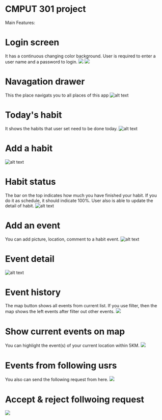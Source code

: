 # CMPUT 301 project
Main Features:
# Login screen
It has a continuous changing color background. User is required to enter a user name and a password to login. 
![](https://github.com/zhangyi921/CMPUT-301-Project/blob/master/screen%20shots/login1.png)
![](https://github.com/zhangyi921/CMPUT-301-Project/blob/master/screen%20shots/login2.png)
# Navagation drawer
This the place navigats you to all places of this app
![alt text](https://github.com/zhangyi921/CMPUT-301-Project/blob/master/screen%20shots/navagation_drawer.png)
# Today's habit
It shows the habits that user set need to be done today. 
![alt text](https://github.com/zhangyi921/CMPUT-301-Project/blob/master/screen%20shots/today_s_habit.png)
# Add a habit
![alt text](https://github.com/zhangyi921/CMPUT-301-Project/blob/master/screen%20shots/add_habit.png)
# Habit status
The bar on the top indicates how much you have finished your habit. If you do it as schedule, it should indicate 100%. User also is able to update the detail of habit. 
![alt text](https://github.com/zhangyi921/CMPUT-301-Project/blob/master/screen%20shots/habit_status.png)
# Add an event
You can add picture, location, comment to a habit event.
![alt text](https://github.com/zhangyi921/CMPUT-301-Project/blob/master/screen%20shots/add_event.png)
# Event detail
![alt text](https://github.com/zhangyi921/CMPUT-301-Project/blob/master/screen%20shots/event_detail.png)
# Event history
The map button shows all events from current list. If you use filter, then the map shows the left events after filter out other events.
![](https://github.com/zhangyi921/CMPUT-301-Project/blob/master/screen%20shots/event%20history%20with%20filter.png)
# Show current events on map
You can highlight the event(s) of your current location within 5KM. 
![](https://github.com/zhangyi921/CMPUT-301-Project/blob/master/screen%20shots/highlight%20events%20on%20map.png)
# Events from following usrs
You also can send the following request from here.
![](https://github.com/zhangyi921/CMPUT-301-Project/blob/master/screen%20shots/events%20form%20following%20users.png)
# Accept & reject follwoing request
![](https://github.com/zhangyi921/CMPUT-301-Project/blob/master/screen%20shots/following%20request.png)
